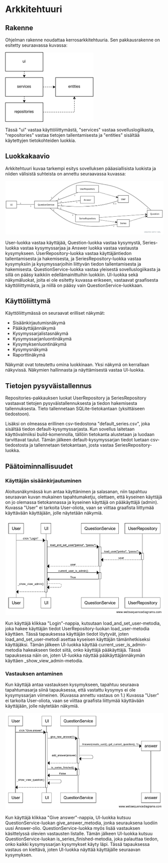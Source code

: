 # Arkkitehtuuri

## Rakenne

Ohjelman rakenne noudattaa kerrosarkkitehtuuria. Sen pakkausrakenne on esitetty seuraavassa kuvassa:

![Arkkitehtuuri](./kuvat/architecture.png)

Tässä "ui" vastaa käyttöliittymästä, "services" vastaa sovelluslogiikasta, "repositories" vastaa tietojen tallentamisesta ja "entities" sisältää käytettyjen tietokohteiden luokkia.

## Luokkakaavio

Arkkitehtuuri kuvaa tarkempi esitys sovelluksen pääasiallisista luokista ja niiden välisistä suhteista on annettu seuraavassa kuvassa:

![Luokkakaavio](./kuvat/luokkakaavio.jpg)

User-luokka vastaa käyttäjää, Question-luokka vastaa kysymystä, Series-luokka vastaa kysymyssarjaa ja Answer luokka vastaa vastausta kysymykseen. UserRepository-luokka vastaa käyttäjäntiedon tallentamisesta ja hakemisesta, ja SeriesRepository-luokka vastaa kysymyksiin ja kysymyssarjoihin liittyvän tiedon tallentamisesta ja hakemisesta. QuestionService-luokka vastaa yleisestä sovelluslogiikasta ja sillä on pääsy kaikkiin edellämainittuihin luokkiin. UI-luokka sekä näkymäluokat, joita ei ole esitetty kuvassa erikseen, vastaavat graafisesta käyttöliittymästa, ja niillä on pääsy vain QuestionService-luokkaan.

## Käyttöliittymä

Käyttöliittymässä on seuraavat erilliset näkymät:

- Sisäänkirjautumisnäkymä
- Pääkäyttäjännäkymä
- Kysymyssarjalistasnäkymä
- Kysymyssarjanluontinäkymä
- Kysymyksenluontinäkymä
- Kysymysnäkymä
- Raporttinäkymä

Näkymät ovat toteutettu omina luokkinaan. Yksi näkymä on kerrallaan näkyvissä. Näkymien hallinnasta ja näyttämisestä vastaa UI-luokka. 

## Tietojen pysyväistallennus

Repositories-pakkauksen luokat UserRepository ja SeriesRepository vastaavat tietojen pysyväistallennuksesta ja tiedon hakemisesta tallennuksesta. Tieto tallennetaan SQLite-tietokantaan (yksittäiseen tiedostoon). 

Lisäksi on olmeassa erillinen csv-tiedostona "default_series.csv", joka sisältää tiedon default-kysymyssarjasta. Kun sovellus laitetaan käyttövalmiiksi build-komennolla, tällöin tietokanta alustetaan ja luodaan tarvittavat taulut. Tämän jälkeen default-kysymyssarjan tiedot luetaan csv-tiedostosta ja tallennetaan tietokantaan, josta vastaa SeriesRepository-luokka.

## Päätoiminnallisuudet

### Käyttäjän sisäänkirjautuminen

Aloitusnäkymässä kun antaa käyttänimen ja salasanan, niin tapahtuu seuraavan kuvan mukainen tapahtumaketju, olettaen, että kyseinen käyttäjä on jo olemassa tietokannassa ja kyseinen käyttäjä on pääkäyttäjä (admin). Kuvassa "User" ei tarkoita User-oliota, vaan se viittaa graafista liittymää käyttävään käyttäjään, jolle näytetään näkymiä.

![Kirjautumissekvenssi](./kuvat/login_sequence.png)

Kun käyttäjä klikkaa "Login"-nappia, kutsutaan load_and_set_user-metodia, joka hakee käyttäjän tiedot UserRepository-luokan load_user-metodia käyttäen. Tässä tapauksessa käyttäjän tiedot löytyvät, joten load_and_set_user-metodi asettaa kyseisen käyttäjän tämänhetkiseksi käyttäjäksi. Tämän jälkeen UI-luokka käyttää current_user_is_admin-metodia hakeakseen tiedot siitä, onko käyttäjä pääkäyttäjä. Tässä tapauksessa näin on, joten UI-luokka näyttää pääkäyttäjännäkymän käyttäen _show_view_admin-metodia.

### Vastauksen antaminen

Kun käyttäjä antaa vastauksen kysymykseen, tapahtuu seuraava tapahtumasarja siinä tapauksessa, että vastattu kysymys ei ole kysymyssarjan viimeinen. (Kuvassa annettu vastaus on 1.) Kuvassa "User" ei tarkoita User-oliota, vaan se viittaa graafista liittymää käyttävään käyttäjään, jolle näytetään näkymiä.

![Vastaussekvenssi](./kuvat/give_answer_sequence.png)

Kun käyttäjä klikkaa "Give answer"-nappia, UI-luokka kutsuu QuestionService-luokan give_answer_metodia, jonka seurauksena luodiin uusi Answer-olio. QuestionService-luokka myös lisää vastauksen käsittelyssä olevien vastausten listalle. Tämän jälkeen UI-luokka kutsuu QuestionService-luokan is_series_finished-metodia, joka palauttaa tiedon, onko kaikki kysymyssarjan kysymykset käyty läpi. Tässä tapauksessa vastaus on kieltävä, joten UI-luokka näyttää käyttäjälle seuraavan kysymyksen.